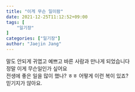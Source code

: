 ```yaml
---
title: "이게 무슨 일이람"
date: 2021-12-25T11:12:52+09:00
tags: [
	"일기장"
]
categories: ["일기장"]
author: "Jaejin Jang"
---
```


말도 안되게 귀엽고 예쁘고 바른 사람과 만나게 되었습니다  
정말 이게 무슨일인가 싶어요  
전생에 좋은 일을 많이 했나? ㅎㅎ 어떻게 이런 복이 있죠?  
믿기지가 않아요.